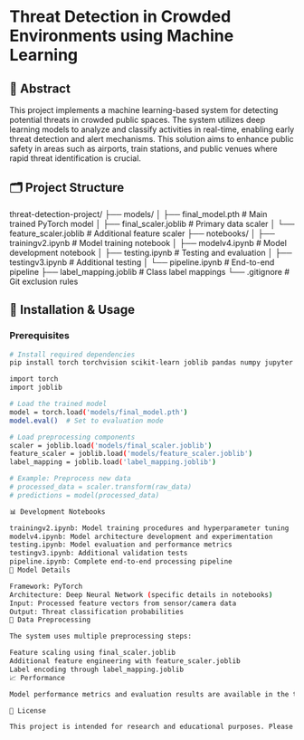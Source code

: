 # Threat Detection in Crowded Environments using Machine Learning

## 📖 Abstract
This project implements a machine learning-based system for detecting potential threats in crowded public spaces. The system utilizes deep learning models to analyze and classify activities in real-time, enabling early threat detection and alert mechanisms. This solution aims to enhance public safety in areas such as airports, train stations, and public venues where rapid threat identification is crucial.

## 🗂️ Project Structure
threat-detection-project/
├── models/
│ ├── final_model.pth # Main trained PyTorch model
│ ├── final_scaler.joblib # Primary data scaler
│ └── feature_scaler.joblib # Additional feature scaler
├── notebooks/
│ ├── trainingv2.ipynb # Model training notebook
│ ├── modelv4.ipynb # Model development notebook
│ ├── testing.ipynb # Testing and evaluation
│ ├── testingv3.ipynb # Additional testing
│ └── pipeline.ipynb # End-to-end pipeline
├── label_mapping.joblib # Class label mappings
└── .gitignore # Git exclusion rules

## 🚀 Installation & Usage

### Prerequisites
```bash
# Install required dependencies
pip install torch torchvision scikit-learn joblib pandas numpy jupyter

import torch
import joblib

# Load the trained model
model = torch.load('models/final_model.pth')
model.eval()  # Set to evaluation mode

# Load preprocessing components
scaler = joblib.load('models/final_scaler.joblib')
feature_scaler = joblib.load('models/feature_scaler.joblib')
label_mapping = joblib.load('label_mapping.joblib')

# Example: Preprocess new data
# processed_data = scaler.transform(raw_data)
# predictions = model(processed_data)

📊 Development Notebooks

trainingv2.ipynb: Model training procedures and hyperparameter tuning
modelv4.ipynb: Model architecture development and experimentation
testing.ipynb: Model evaluation and performance metrics
testingv3.ipynb: Additional validation tests
pipeline.ipynb: Complete end-to-end processing pipeline
🧠 Model Details

Framework: PyTorch
Architecture: Deep Neural Network (specific details in notebooks)
Input: Processed feature vectors from sensor/camera data
Output: Threat classification probabilities
🔧 Data Preprocessing

The system uses multiple preprocessing steps:

Feature scaling using final_scaler.joblib
Additional feature engineering with feature_scaler.joblib
Label encoding through label_mapping.joblib
📈 Performance

Model performance metrics and evaluation results are available in the testing notebooks. The system demonstrates high accuracy in identifying potential threats while maintaining low false positive rates.

📝 License

This project is intended for research and educational purposes. Please contact the authors for licensing information.